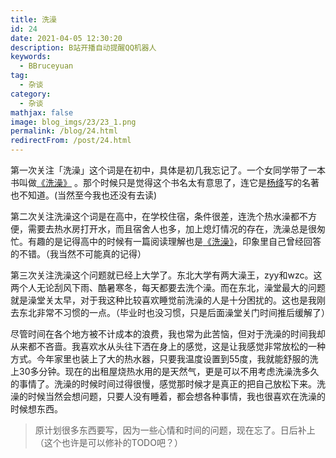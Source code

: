 ```yaml
---
title: 洗澡
id: 24
date: 2021-04-05 12:30:20
description: B站开播自动提醒QQ机器人
keywords: 
  - BBruceyuan
tag: 
  - 杂谈
category: 
  - 杂谈
mathjax: false
image: blog_imgs/23/23_1.png
permalink: /blog/24.html
redirectFrom: /post/24.html
---
```


第一次关注「洗澡」这个词是在初中，具体是初几我忘记了。一个女同学带了一本书叫做[《洗澡》](https://book.douban.com/subject/1078250/) 。那个时候只是觉得这个书名太有意思了，连它是[杨绛](https://book.douban.com/author/4503676/)写的名著也不知道。(当然至今我也还没有去读)

第二次关注洗澡这个词是在高中，在学校住宿，条件很差，连洗个热水澡都不方便，需要去热水房打开水，而且宿舍人也多，加上熄灯情况的存在，洗澡总是很匆忙。有趣的是记得高中的时候有一篇阅读理解也是[《洗澡》](http://www.exam58.com/yuedu/18866.html)，印象里自己曾经回答的不错。（我当然不可能真的记得）

第三次关注洗澡这个问题就已经上大学了。东北大学有两大澡王，zyy和wzc。这两个人无论刮风下雨、酷暑寒冬，每天都要去洗个澡。而在东北，澡堂最大的问题就是澡堂关太早，对于我这种比较喜欢睡觉前洗澡的人是十分困扰的。这也是我刚去东北非常不习惯的一点。（毕业时也没习惯，只是后面澡堂关门时间推后缓解了）

尽管时间在各个地方被不计成本的浪费，我也常为此苦恼，但对于洗澡的时间我却从来都不吝啬。我喜欢水从头往下洒在身上的感觉，这是让我感觉非常放松的一种方式。今年家里也装上了大的热水器，只要我温度设置到55度，我就能舒服的洗上30多分钟。现在的出租屋烧热水用的是天然气，更是可以不用考虑洗澡洗多久的事情了。洗澡的时候时间过得很慢，感觉那时候才是真正的把自己放松下来。洗澡的时候当然会想问题，只要人没有睡着，都会想各种事情，我也很喜欢在洗澡的时候想东西。

> 原计划很多东西要写，因为一些心情和时间的问题，现在忘了。日后补上（这个也许是可以修补的TODO吧？）
